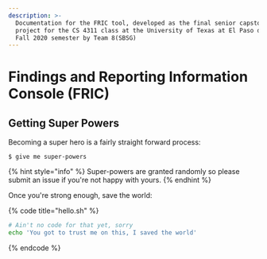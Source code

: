 ```yaml
---
description: >-
  Documentation for the FRIC tool, developed as the final senior capstone
  project for the CS 4311 class at the University of Texas at El Paso during the
  Fall 2020 semester by Team 8(SBSG)
---
```


# Findings and Reporting Information Console \(FRIC\)

## Getting Super Powers

Becoming a super hero is a fairly straight forward process:

```
$ give me super-powers
```

{% hint style="info" %}
 Super-powers are granted randomly so please submit an issue if you're not happy with yours.
{% endhint %}

Once you're strong enough, save the world:

{% code title="hello.sh" %}
```bash
# Ain't no code for that yet, sorry
echo 'You got to trust me on this, I saved the world'
```
{% endcode %}



